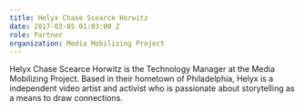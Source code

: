 ```yaml
---
title: Helyx Chase Scearce Horwitz
date: 2017-03-05 01:03:00 Z
role: Partner
organization: Media Mobilizing Project
---
```


Helyx Chase Scearce Horwitz is the Technology Manager at the Media Mobilizing Project. Based in their hometown of Philadelphia, Helyx is a independent video artist and activist who is passionate about storytelling as a means to draw connections.  
